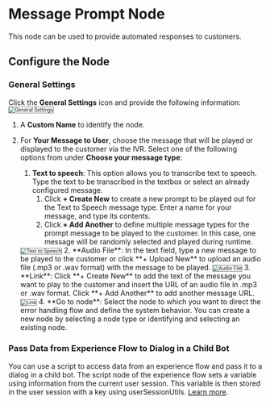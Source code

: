 # Message Prompt Node

This node can be used to provide automated responses to customers.

## Configure the Node

### General Settings

Click the **General Settings** icon and provide the following information:
<img src="./../images/general-settings-message-prompt.png" alt="General Settings" title="General Settings" style="border: 1px solid gray; zoom:70%;">

1. A **Custom Name** to identify the node.
2. For **Your Message to User**, choose the message that will be played or displayed to the customer via the IVR. Select one of the following options from under **Choose your message type**:

    1. **Text to speech**: This option allows you to transcribe text to speech. Type the text to be transcribed in the textbox or select an already configured message.
        1. Click **+ Create New** to create a new prompt to be played out for the Text to Speech message type. Enter a name for your message, and type its contents.
        2. Click **+ Add Another** to define multiple message types for the prompt message to be played to the customer. In this case, one message will be randomly selected and played during runtime.  
    <img src="./../images/text-to-speech-message-prompt.png" alt="Text to Speech" title="Text to Speech" style="border: 1px solid gray; zoom:70%;">
    2. **Audio File**: In the text field, type a new message to be played to the customer or click **+ Upload New** to upload an audio file (.mp3 or .wav format) with the message to be played.
    <img src="./../images/audio-file-message-prompt.png" alt="Audio File" title="Audio File" style="border: 1px solid gray; zoom:70%;">
    3. **Link**: Click **+ Create New** to add the text of the message you want to play to the customer and insert the URL of an audio file in .mp3 or .wav format. Click **+ Add Another** to add another message URL.  
    <img src="./../images/link-message-prompt.png" alt="Link" title="Link" style="border: 1px solid gray; zoom:70%;">
    4. **Go to node**: Select the node to which you want to direct the error handling flow and define the system behavior. You can create a new node by selecting a node type or identifying and selecting an existing node.

### Pass Data from Experience Flow to Dialog in a Child Bot

You can use a script to access data from an experience flow and pass it to a dialog in a child bot. The script node of the experience flow sets a variable using information from the current user session. This variable is then stored in the user session with a key using userSessionUtils. [Learn more](../node-types/utils.md#pass-data-from-experience-flow-to-dialog-in-a-child-bot).
